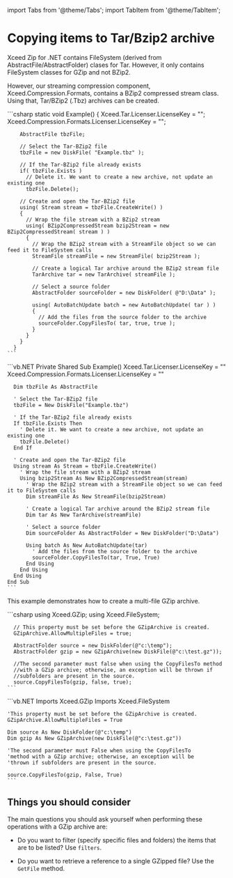 import Tabs from '@theme/Tabs';
import TabItem from '@theme/TabItem';

# Copying items to Tar/Bzip2 archive

Xceed Zip for .NET contains FileSystem (derived from AbstractFile/AbstractFolder) clases for Tar. However, it only contains FileSystem classes for GZip and not BZip2.

However, our streaming compression component, Xceed.Compression.Formats, contains a BZip2 compressed stream class. Using that, Tar/BZip2 (.Tbz) archives can be created.


<Tabs>
  <TabItem value="csharp" label="C#" default>
    ```csharp
      static void Example()
      {
        Xceed.Tar.Licenser.LicenseKey = "<your ZIN license key>";
        Xceed.Compression.Formats.Licenser.LicenseKey = "<your ZIN license key>";

        AbstractFile tbzFile;

        // Select the Tar-BZip2 file
        tbzFile = new DiskFile( "Example.tbz" );

        // If the Tar-BZip2 file already exists
        if( tbzFile.Exists )
          // Delete it. We want to create a new archive, not update an existing one
          tbzFile.Delete();

        // Create and open the Tar-BZip2 file
        using( Stream stream = tbzFile.CreateWrite() )
        {
          // Wrap the file stream with a BZip2 stream
          using( BZip2CompressedStream bzip2Stream = new BZip2CompressedStream( stream ) )
          {
            // Wrap the BZip2 stream with a StreamFile object so we can feed it to FileSystem calls
            StreamFile streamFile = new StreamFile( bzip2Stream );

            // Create a logical Tar archive around the BZip2 stream file
            TarArchive tar = new TarArchive( streamFile );

            // Select a source folder
            AbstractFolder sourceFolder = new DiskFolder( @"D:\Data" );

            using( AutoBatchUpdate batch = new AutoBatchUpdate( tar ) )
            {
              // Add the files from the source folder to the archive
              sourceFolder.CopyFilesTo( tar, true, true );
            }
          }
        }
      }
    ```
  </TabItem>
  <TabItem value="vb.net" label="Visual Basic .NET">
    ```vb.NET
    Private Shared Sub Example()
      Xceed.Tar.Licenser.LicenseKey = "<your ZIN license key>"
      Xceed.Compression.Formats.Licenser.LicenseKey = "<your ZIN license key>"

      Dim tbzFile As AbstractFile

      ' Select the Tar-BZip2 file
      tbzFile = New DiskFile("Example.tbz")

      ' If the Tar-BZip2 file already exists
      If tbzFile.Exists Then
        ' Delete it. We want to create a new archive, not update an existing one
        tbzFile.Delete()
      End If

      ' Create and open the Tar-BZip2 file
      Using stream As Stream = tbzFile.CreateWrite()
        ' Wrap the file stream with a BZip2 stream
        Using bzip2Stream As New BZip2CompressedStream(stream)
          ' Wrap the BZip2 stream with a StreamFile object so we can feed it to FileSystem calls
          Dim streamFile As New StreamFile(bzip2Stream)

          ' Create a logical Tar archive around the BZip2 stream file
          Dim tar As New TarArchive(streamFile)

          ' Select a source folder
          Dim sourceFolder As AbstractFolder = New DiskFolder("D:\Data")

          Using batch As New AutoBatchUpdate(tar)
            ' Add the files from the source folder to the archive
            sourceFolder.CopyFilesTo(tar, True, True)
          End Using
        End Using
      End Using
    End Sub
    ```
  </TabItem>
</Tabs>

This example demonstrates how to create a multi-file GZip archive.

<Tabs>
  <TabItem value="csharp" label="C#" default>
    ```csharp
      using Xceed.GZip;
      using Xceed.FileSystem; 

      // This property must be set before the GZipArchive is created.
      GZipArchive.AllowMultipleFiles = true; 

      AbstractFolder source = new DiskFolder(@"c:\temp");
      AbstractFolder gzip = new GZipArchive(new DiskFile(@"c:\test.gz")); 

      //The second parameter must false when using the CopyFilesTo method
      //with a GZip archive; otherwise, an exception will be thrown if
      //subfolders are present in the source.
      source.CopyFilesTo(gzip, false, true);
    ```
  </TabItem>
  <TabItem value="vb.net" label="Visual Basic .NET">
    ```vb.NET
    Imports Xceed.GZip
    Imports Xceed.FileSystem

    'This property must be set before the GZipArchive is created.
    GZipArchive.AllowMultipleFiles = True 

    Dim source As New DiskFolder(@"c:\temp")
    Dim gzip As New GZipArchive(new DiskFile(@"c:\test.gz")) 

    'The second parameter must False when using the CopyFilesTo
    'method with a GZip archive; otherwise, an exception will be
    'thrown if subfolders are present in the source.

    source.CopyFilesTo(gzip, False, True)
    ```
  </TabItem>
</Tabs>

## Things you should consider

The main questions you should ask yourself when performing these operations with a GZip archive are:

- Do you want to filter (specify specific files and folders) the items that are to be listed? Use `filters`. 

- Do you want to retrieve a reference to a single GZipped file? Use the `GetFile` method. 